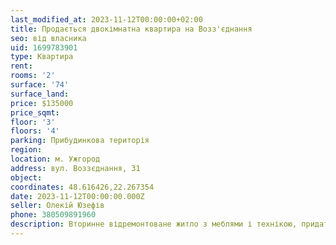 ```yaml
---
last_modified_at: 2023-11-12T00:00:00+02:00
title: Продається двокімнатна квартира на Возз'єднання
seo: від власника
uid: 1699783901
type: Квартира
rent:
rooms: '2'
surface: '74'
surface_land:
price: $135000
price_sqmt:
floor: '3'
floors: '4'
parking: Прибудинкова територія
region:
location: м. Ужгород
address: вул. Воззєднання, 31
object:
coordinates: 48.616426,22.267354
date: 2023-11-12T00:00:00.000Z
seller: Олекій Юзефів
phone: 380509891960
description: Вторинне відремонтоване житло з меблями і технікою, придатне для проживання
---
```

